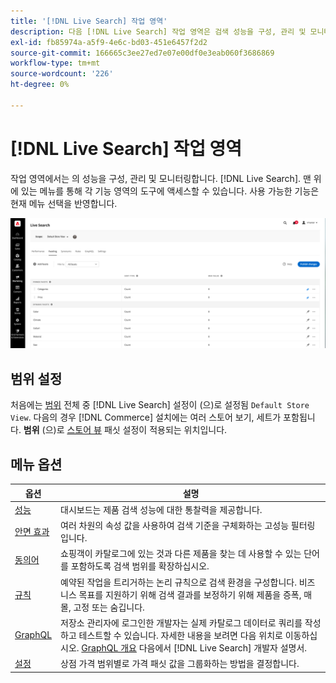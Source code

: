 ```yaml
---
title: '[!DNL Live Search] 작업 영역'
description: 다음 [!DNL Live Search] 작업 영역은 검색 성능을 구성, 관리 및 모니터링하는 데 사용됩니다.
exl-id: fb85974a-a5f9-4e6c-bd03-451e6457f2d2
source-git-commit: 166665c3ee27ed7e07e00df0e3eab060f3686869
workflow-type: tm+mt
source-wordcount: '226'
ht-degree: 0%

---
```


# [!DNL Live Search] 작업 영역

작업 영역에서는 의 성능을 구성, 관리 및 모니터링합니다. [!DNL Live Search]. 맨 위에 있는 메뉴를 통해 각 기능 영역의 도구에 액세스할 수 있습니다.  사용 가능한 기능은 현재 메뉴 선택을 반영합니다.

![작업 영역 구성](assets/faceting-workspace.png)

## 범위 설정

처음에는 [범위](https://experienceleague.adobe.com/docs/commerce-admin/start/setup/websites-stores-views.html#scope-settings) 전체 중 [!DNL Live Search] 설정이 (으)로 설정됨 `Default Store View`. 다음의 경우 [!DNL Commerce] 설치에는 여러 스토어 보기, 세트가 포함됩니다. **범위** (으)로 [스토어 뷰](https://experienceleague.adobe.com/docs/commerce-admin/start/setup/websites-stores-views.html) 패싯 설정이 적용되는 위치입니다.

## 메뉴 옵션

| 옵션 | 설명 |
|--- |--- |
| [성능](performance.md) | 대시보드는 제품 검색 성능에 대한 통찰력을 제공합니다. |
| [안면 효과](facets.md) | 여러 차원의 속성 값을 사용하여 검색 기준을 구체화하는 고성능 필터링입니다. |
| [동의어](synonyms.md) | 쇼핑객이 카탈로그에 있는 것과 다른 제품을 찾는 데 사용할 수 있는 단어를 포함하도록 검색 범위를 확장하십시오. |
| [규칙](rules.md) | 예약된 작업을 트리거하는 논리 규칙으로 검색 환경을 구성합니다. 비즈니스 목표를 지원하기 위해 검색 결과를 보정하기 위해 제품을 증폭, 매몰, 고정 또는 숨깁니다. |
| [GraphQL](https://developer.adobe.com/commerce/webapi/graphql/schema/live-search/) | 저장소 관리자에 로그인한 개발자는 실제 카탈로그 데이터로 쿼리를 작성하고 테스트할 수 있습니다. 자세한 내용을 보려면 다음 위치로 이동하십시오. [GraphQL 개요](https://developer.adobe.com/commerce/webapi/graphql/) 다음에서 [!DNL Live Search] 개발자 설명서. |
| [설정](settings.md) | 상점 가격 범위별로 가격 패싯 값을 그룹화하는 방법을 결정합니다. |
